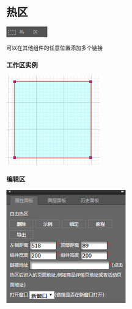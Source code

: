 # 热区

![](/assets/wwqq_04.jpg)

可以在其他组件的任意位置添加多个链接

### 工作区实例

![](/assets/QQ4-1.png)

### 编辑区

![](/assets/QQ4-2.png)



